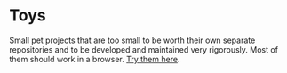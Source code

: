 Toys
====

Small pet projects that are too small to be worth their own separate
repositories and to be developed and maintained very rigorously. Most of them
should work in a browser. [Try them here][try].

  [try]: https://attilammagyar.github.io/toys
